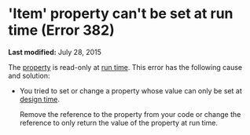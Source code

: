 
# 'Item' property can't be set at run time (Error 382)

 **Last modified:** July 28, 2015

The  [property](b8bdf64f-5920-1ae9-16d0-b26d09524a30.md) is read-only at [run time](b8bdf64f-5920-1ae9-16d0-b26d09524a30.md). This error has the following cause and solution:




- You tried to set or change a property whose value can only be set at  [design time](b8bdf64f-5920-1ae9-16d0-b26d09524a30.md).
    
    Remove the reference to the property from your code or change the reference to only return the value of the property at run time.
    

